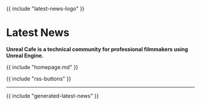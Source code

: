 {{ include "latest-news-logo" }}

# Latest News

**Unreal Cafe is a technical community for professional filmmakers using Unreal Engine.**

{{ include "homepage.md" }}

{{ include "rss-buttons" }}

---

{{ include "generated-latest-news" }}